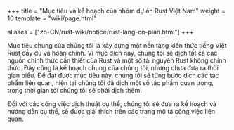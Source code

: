 +++
title = "Mục tiêu và kế hoạch của nhóm dự án Rust Việt Nam"
weight = 10
template = "wiki/page.html"

aliases = ["zh-CN/rust-wiki/notice/rust-lang-cn-plan.html"]
+++

Mục tiêu chung của chúng tôi là xây dựng một nền tảng kiến thức tiếng Việt Rust đầy đủ và hoàn chỉnh. Vì mục đích này, chúng tôi sẽ dịch tất cả các nguồn chính thức cần thiết của Rust và một số tài nguyên Rust không chính thức. Đây cũng là kế hoạch chung của chúng tôi, nhưng chưa đưa ra thời gian biểu. Để đạt được mục tiêu này, chúng tôi sẽ từng bước dịch các tác phẩm liên quan, hiện tại chúng tôi đã dịch một số tác phẩm quan trọng, trong thời gian tới chúng tôi sẽ phải dịch thêm.

Đối với các công việc dịch thuật cụ thể, chúng tôi sẽ đưa ra kế hoạch và hướng dẫn cụ thể, sẽ được giải thích trên các trang mô tả công việc liên quan.
